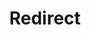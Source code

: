 ﻿---
layout: src/layouts/Redirect.astro
title: Redirect
redirect: https://yamldoc.liuyan.wang/docs/octopus-rest-api/octopus-cli/list-deployments
pubDate:  2023-01-01
navSearch: false
navSitemap: false
navMenu: false
---
